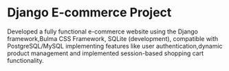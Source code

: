 # Django E-commerce Project

Developed a fully functional e-commerce website using the Django framework,Bulma CSS Framework, SQLite (development), compatible with PostgreSQL/MySQL implementing features like user authentication,dynamic product management and implemented session-based shopping cart functionality.

